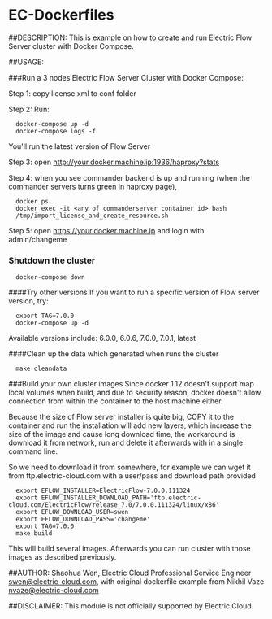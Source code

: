 # EC-Dockerfiles
##DESCRIPTION:
This is example on how to create and run Electric Flow Server cluster with Docker Compose.

##USAGE:

###Run a 3 nodes Electric Flow Server Cluster with Docker Compose:

Step 1: copy license.xml to conf folder

Step 2: Run:

```
  docker-compose up -d
  docker-compose logs -f
```
You'll run the latest version of Flow Server

Step 3: open http://your.docker.machine.ip:1936/haproxy?stats

Step 4: when you see commander backend is up and running (when the commander servers turns green in haproxy page), 
```
  docker ps
  docker exec -it <any of commanderserver container id> bash
  /tmp/import_license_and_create_resource.sh
```

Step 5: open https://your.docker.machine.ip and login with admin/changeme

### Shutdown the cluster
```
  docker-compose down
```

####Try other versions
If you want to run a specific version of Flow server version, try:
```
  export TAG=7.0.0
  docker-compose up -d
```
Available versions include: 6.0.0, 6.0.6, 7.0.0, 7.0.1, latest

####Clean up the data which generated when runs the cluster
```
  make cleandata
```

###Build your own cluster images
Since docker 1.12 doesn't support map local volumes when build, and  due to security reason, docker doesn't allow connection from within the container to the host machine either.

Because the size of Flow server installer is quite big, COPY it to the container and run the installation will add new layers, which increase the size of the image and cause long download time, the workaround is download it from network, run and delete it afterwards with in a single command line.

So we need to download it from somewhere, for example we can wget it from ftp.electric-cloud.com with a user/pass and download path provided

```
  export EFLOW_INSTALLER=ElectricFlow-7.0.0.111324
  export EFLOW_INSTALLER_DOWNLOAD_PATH='ftp.electric-cloud.com/ElectricFlow/release_7.0/7.0.0.111324/linux/x86'
  export EFLOW_DOWNLOAD_USER=swen
  export EFLOW_DOWNLOAD_PASS='changeme'
  export TAG=7.0.0
  make build
```

This will build several images.
Afterwards you can run cluster with those images as described previously.


##AUTHOR:
Shaohua Wen, Electric Cloud Professional Service Engineer swen@electric-cloud.com, with original dockerfile example from Nikhil Vaze <nvaze@electric-cloud.com>


##DISCLAIMER:
This module is not officially supported by Electric Cloud.
